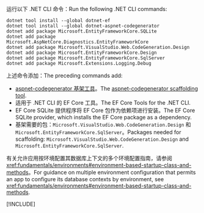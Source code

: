 <span data-ttu-id="2c9a0-101">运行以下 .NET CLI 命令：</span><span class="sxs-lookup"><span data-stu-id="2c9a0-101">Run the following .NET CLI commands:</span></span>

```dotnetcli
dotnet tool install --global dotnet-ef
dotnet tool install --global dotnet-aspnet-codegenerator
dotnet add package Microsoft.EntityFrameworkCore.SQLite
dotnet add package Microsoft.AspNetCore.Diagnostics.EntityFrameworkCore
dotnet add package Microsoft.VisualStudio.Web.CodeGeneration.Design
dotnet add package Microsoft.EntityFrameworkCore.Design
dotnet add package Microsoft.EntityFrameworkCore.SqlServer
dotnet add package Microsoft.Extensions.Logging.Debug
```

<span data-ttu-id="2c9a0-102">上述命令添加：</span><span class="sxs-lookup"><span data-stu-id="2c9a0-102">The preceding commands add:</span></span>

* <span data-ttu-id="2c9a0-103">[aspnet-codegenerator 基架工具](xref:fundamentals/tools/dotnet-aspnet-codegenerator)。</span><span class="sxs-lookup"><span data-stu-id="2c9a0-103">The [aspnet-codegenerator scaffolding tool](xref:fundamentals/tools/dotnet-aspnet-codegenerator).</span></span>
* <span data-ttu-id="2c9a0-104">适用于 .NET CLI 的 EF Core 工具。</span><span class="sxs-lookup"><span data-stu-id="2c9a0-104">The EF Core Tools for the .NET CLI.</span></span>
* <span data-ttu-id="2c9a0-105">EF Core SQLite 提供程序将 EF Core 包作为依赖项进行安装。</span><span class="sxs-lookup"><span data-stu-id="2c9a0-105">The EF Core SQLite provider, which installs the EF Core package as a dependency.</span></span>
* <span data-ttu-id="2c9a0-106">基架需要的包：`Microsoft.VisualStudio.Web.CodeGeneration.Design` 和 `Microsoft.EntityFrameworkCore.SqlServer`。</span><span class="sxs-lookup"><span data-stu-id="2c9a0-106">Packages needed for scaffolding: `Microsoft.VisualStudio.Web.CodeGeneration.Design` and `Microsoft.EntityFrameworkCore.SqlServer`.</span></span>

<span data-ttu-id="2c9a0-107">有关允许应用按环境配置其数据库上下文的多个环境配置指南，请参阅 <xref:fundamentals/environments#environment-based-startup-class-and-methods>。</span><span class="sxs-lookup"><span data-stu-id="2c9a0-107">For guidance on multiple environment configuration that permits an app to configure its database contexts by environment, see <xref:fundamentals/environments#environment-based-startup-class-and-methods>.</span></span>

[!INCLUDE[](~/includes/scaffoldTFM-5.md)]
